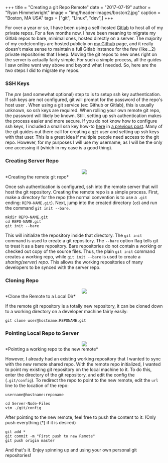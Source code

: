 +++
title   = "Creating a git Repo Remote"
date    = "2017-07-19"
author  = "Ryan Himmelwright"
image   = "img/header-images/boston2.jpg"
caption = "Boston, MA USA"
tags    = ["git", "Linux", "dev",]
+++

For over a year or so, I have been using a
self-hosted [Gitlab](https://about.gitlab.com/) to host all of my private repos.
For a few months now, I have been meaning to migrate my Gitlab repos to bare, minimal
ones, hosted directly on a server. The majority of my code/configs are hosted
publicly on [my Github](https://github.com/himmAllRight) page, and it really
doesn't make sense to maintain a full Gitlab instance for the few (like...2)
private repositories that I keep. Moving the git repos to new ones right on the server
is actually fairly simple. For such a simple process, all the guides I saw
online went way above and beyond what I needed. So, here are the *two* steps I
did to migrate my repos.

<!--more-->

### SSH Keys
The *pre* (and somewhat optional) step to is to setup ssh key authentication. If ssh keys are not configured, git will prompt for the password of the repo's host user . When using a git service (ex: Github or Gitlab), this is usually unknown, so ssh keys are required. When rolling your own remote git repo, the password will likely be known. Still, setting up ssh authentication makes the process easier and more secure. If you
do not know how to configure ssh keys, I included a small ssh key how-to [here](/post/Ansible-On-Pi-Cluster/#ssh) in [a previous post](/post/Ansible-On-Pi-Cluster). Many of the git guides out there call for creating a `git` user and setting up ssh keys with that user. This is a great idea if multiple people need access to the git repo. However, for my purposes I will use my username, as I will be the only one accessing it (which in my case is a good thing).

### Creating Server Repo

<center>
<img src="../../img/posts/creating-remote-git-repo/init-bare-repo.png" name="bare init" onmouseover="this.src='../../img/posts/creating-remote-git-repo/init-bare-repo.gif'" onmouseout="this.src='../../img/posts/creating-remote-git-repo/init-bare-repo.png'" style="max-width: 100%;"/>
</center>
*Creating the remote git repo*

Once ssh authentication is configured, ssh into the remote server that will host the git repository. Creating the remote repo is a simple process. First, make a directory for the repo (the normal convention is to use a `.git` ending: `REPO-NAME.git`). Next, jump into the created directory (`cd`) and run the command `git init --bare`.

```
mkdir REPO-NAME.git
cd REPO-NAME.git
git init --bare
```


This will initialize the repository inside that directory. The `git init` command is used to create a git repository. The `--bare` option flag tells git to treat it as a bare repository. Bare repositories do not contain a working or checked out copy of the source files. Thus, the plain `git init` command creates a *working* repo, while `git init --bare` is used to create a *sharing(server) repo*. This allows the working repositories of many developers to be synced with the server repo.


### Cloning Repo

<center>
<img src="../../img/posts/creating-remote-git-repo/clone-new-remote.png" name="bare init" onmouseover="this.src='../../img/posts/creating-remote-git-repo/clone-new-remote.gif'" onmouseout="this.src='../../img/posts/creating-remote-git-repo/clone-new-remote.png'" style="max-width: 100%;"/>
</center>
*Clone the Remote to a Local Dir*

If the remote git repository is a totally new repository, it can be cloned down to a working directory on a developer machine fairly easily:

```
git clone user@hostname:REPONAME.git
```


### Pointing Local Repo to Server


<center>
<img src="../../img/posts/creating-remote-git-repo/point-to-new-remote.png" name="bare init" onmouseover="this.src='../../img/posts/creating-remote-git-repo/point-to-new-remote.gif'" onmouseout="this.src='../../img/posts/creating-remote-git-repo/point-to-new-remote.png'" style="max-width: 100%;"/>
</center>
*Pointing a working repo to the new remote*

However, I already had an existing working repository that I wanted to sync with the new remote shared repo. With the remote repo initialized, I wanted to point my existing git repository on the local machine to it. To do this, enter the directory of the git repository, and edit the config the (`.git/config`). To redirect the repo to point to the new remote, edit the `url` line to the location of the repo:

`username@hostname:reponame`

```
cd Server-Node-Files
vim ./git/config
```

After pointing to the new remote, feel free to push the content to it: (Only push everything (*) if it is desired)

```
git add *
git commit -m "First push to new Remote"
git push origin master
```

And that's it. Enjoy spinning up and using your own personal git repositories!


